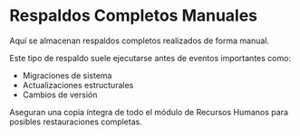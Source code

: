 # Respaldos Completos Manuales

Aquí se almacenan respaldos completos realizados de forma manual.

Este tipo de respaldo suele ejecutarse antes de eventos importantes como:
- Migraciones de sistema
- Actualizaciones estructurales
- Cambios de versión

Aseguran una copia íntegra de todo el módulo de Recursos Humanos para posibles restauraciones completas.
